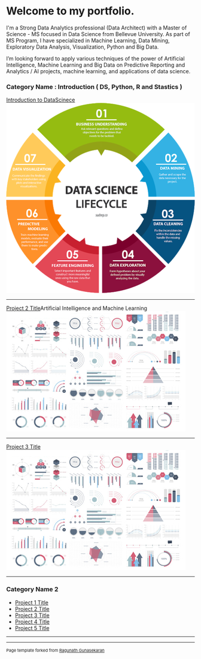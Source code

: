 # Welcome to my portfolio.

I'm a Strong Data Analytics professional (Data Architect) with a Master of Science - MS focused in Data Science from Bellevue University.  As part of MS Program, I have specialized in Machine Learning, Data Mining, Exploratory Data Analysis, Visualization, Python and Big Data.

I’m looking forward to apply various techniques of the power of Artificial Intelligence, Machine Learning  and Big Data on Predictive Reporting and Analytics / AI projects, machine learning, and applications of data science.


### Category Name : Introduction ( DS, Python, R and Stastics ) 

[Introduction to DataScinece](/sample_page)
<img src="Introduction DS.png"/>

---
[Project 2 Title](/pdf/sample_presentation.pdf)Artificial Intelligence and Machine Learning 
<img src="images/dummy_thumbnail.jpg?raw=true"/>

---
[Project 3 Title](http://example.com/)
<img src="images/dummy_thumbnail.jpg?raw=true"/>

---

### Category Name 2

- [Project 1 Title](http://example.com/)
- [Project 2 Title](http://example.com/)
- [Project 3 Title](http://example.com/)
- [Project 4 Title](http://example.com/)
- [Project 5 Title](http://example.com/)

---




---
<p style="font-size:11px">Page template forked from <a href="https://github.com/RGunasekaran21249030/RagunathGuasekaran.github.io">Ragunath Gunasekaran </a></p>
<!-- Remove above link if you don't want to attibute -->
